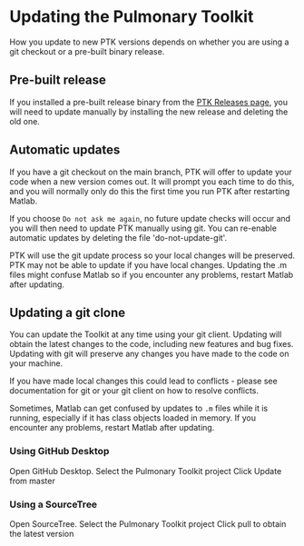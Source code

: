 # Updating the Pulmonary Toolkit

How you update to new PTK versions depends on whether you are using a git checkout or a pre-built binary release.


## Pre-built release

If you installed a pre-built release binary from the [PTK Releases page](https://github.com/tomdoel/pulmonarytoolkit/releases), you will need to update manually by installing the new release and deleting the old one.


## Automatic updates

If you have a git checkout on the main branch, PTK will offer to update your code when a new version comes out. It will prompt you each time to do this, and you will normally only do this the first time you run PTK after restarting Matlab.

If you choose `Do not ask me again`, no future update checks will occur and you will then need to update PTK manually using git. You can re-enable automatic updates by deleting the file 'do-not-update-git'.

PTK will use the git update process so your local changes will be preserved. PTK may not be able to update if you have local changes. Updating the .m files might confuse Matlab so if you encounter any problems, restart Matlab after updating.


## Updating a git clone

You can update the Toolkit at any time using your git client. Updating will obtain the latest changes to the code, including new features and bug fixes. Updating with git will preserve any changes you have made to the code on your machine.

If you have made local changes this could lead to conflicts - please see documentation for git or your git client on how to resolve conflicts.

Sometimes, Matlab can get confused by updates to `.m` files while it is running, especially if it has class objects loaded in memory. If you encounter any problems, restart Matlab after updating.


### Using GitHub Desktop
Open GitHub Desktop.
Select the Pulmonary Toolkit project
Click Update from master

### Using a SourceTree
Open SourceTree.
Select the Pulmonary Toolkit project
Click pull to obtain the latest version
